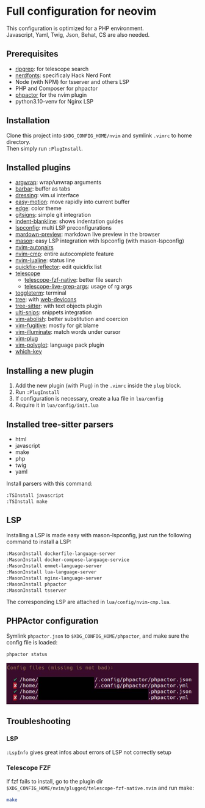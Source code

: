 # Full configuration for neovim

This configuration is optimized for a PHP environment.  
Javascript, Yaml, Twig, Json, Behat, CS are also needed.

## Prerequisites
- [ripgrep](https://github.com/BurntSushi/ripgrep): for telescope search
- [nerdfonts](https://www.nerdfonts.com/): specificaly Hack Nerd Font
- Node (with NPM) for tsserver and others LSP
- PHP and Composer for phpactor
- [phpactor](https://github.com/phpactor/phpactor) for the nvim plugin
- python3.10-venv for Nginx LSP

## Installation
Clone this project into `$XDG_CONFIG_HOME/nvim` and symlink `.vimrc` to home directory.  
Then simply run `:PlugInstall`.

## Installed plugins
- [argwrap](https://git.foosoft.net/alex/vim-argwrap.git): wrap/unwrap arguments
- [barbar](https://github.com/romgrk/barbar.nvim): buffer as tabs
- [dressing](https://github.com/stevearc/dressing.nvim): vim.ui interface
- [easy-motion](https://github.com/easymotion/vim-easymotion): move rapidly into current buffer
- [edge](https://github.com/sainnhe/edge): color theme
- [gitsigns](https://github.com/lewis6991/gitsigns.nvim): simple git integration
- [indent-blankline](https://github.com/lukas-reineke/indent-blankline.nvim): shows indentation guides
- [lspconfig](https://github.com/neovim/nvim-lspconfig): multi LSP preconfigurations
- [mardown-preview](https://github.com/iamcco/markdown-preview.nvim): markdown live preview in the browser
- [mason](https://github.com/williamboman/mason.nvim): easy LSP integration with lspconfig (with mason-lspconfig)
- [nvim-autopairs](https://github.com/windwp/nvim-autopairs)
- [nvim-cmp](https://github.com/hrsh7th/nvim-cmp): entire autocomplete feature
- [nvim-lualine](https://github.com/nvim-lualine/lualine.nvim): status line
- [quickfix-reflector](https://github.com/stefandtw/quickfix-reflector.vim): edit quickfix list
- [telescope](https://github.com/nvim-telescope/telescope.nvim)
  - [telescope-fzf-native](https://github.com/nvim-telescope/telescope-fzf-native.nvim): better file search
  - [telescope-live-grep-args](https://github.com/nvim-telescope/telescope-live-grep-args.nvim): usage of rg args
- [toggleterm](https://github.com/akinsho/toggleterm.nvim): terminal
- [tree](https://github.com/nvim-tree/nvim-tree.lua): with [web-devicons](https://github.com/nvim-tree/nvim-web-devicons)
- [tree-sitter](https://github.com/nvim-treesitter/nvim-treesitter): with text objects plugin
- [ulti-snips](https://github.com/SirVer/ultisnips/): snippets integration
- [vim-abolish](https://github.com/tpope/vim-abolish): better substitution and coercion
- [vim-fugitive](https://github.com/tpope/vim-fugitive): mostly for git blame
- [vim-illuminate](https://github.com/RRethy/vim-illuminate): match words under cursor
- [vim-plug](https://github.com/junegunn/vim-plug)
- [vim-polyglot](https://github.com/sheerun/vim-polyglot): language pack plugin
- [which-key](https://github.com/folke/which-key.nvim)

## Installing a new plugin
1. Add the new plugin (with Plug) in the `.vimrc` inside the `plug` block.
2. Run `:PlugInstall`
3. If configuration is necessary, create a lua file in `lua/config`
4. Require it in `lua/config/init.lua`

## Installed tree-sitter parsers
- html
- javascript
- make
- php
- twig
- yaml

Install parsers with this command:
```vim
:TSInstall javascript
:TSInstall make
```

## LSP
Installing a LSP is made easy with mason-lspconfig, just run the following command to install a LSP:  
```vim
:MasonInstall dockerfile-language-server
:MasonInstall docker-compose-language-service
:MasonInstall emmet-language-server
:MasonInstall lua-language-server
:MasonInstall nginx-language-server
:MasonInstall phpactor
:MasonInstall tsserver
```

The corresponding LSP are attached in `lua/config/nvim-cmp.lua`.

## PHPActor configuration
Symlink `phpactor.json` to `$XDG_CONFIG_HOME/phpactor`, and make sure the config file is loaded:
```bash
phpactor status
```

![PHPActor status](docs/phpactor_status.jpg)

## Troubleshooting

### LSP
`:LspInfo` gives great infos about errors of LSP not correctly setup

### Telescope FZF
If fzf fails to install, go to the plugin dir `$XDG_CONFIG_HOME/nvim/plugged/telescope-fzf-native.nvim` and run make: 
```bash
make
```
